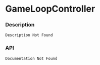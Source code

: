 # GameLoopController

### Description

    Description Not Found

### API

    Documentation Not Found
